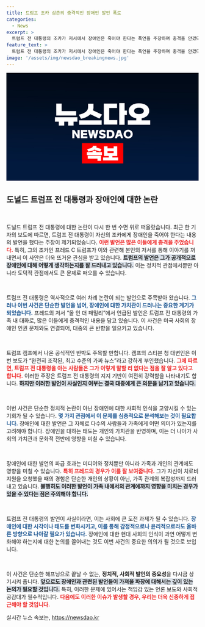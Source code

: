 ```yaml
---
title: 트럼프 조카 삼촌의 충격적인 장애인 발언 폭로
categories:
  - News
excerpt: >
  트럼프 전 대통령의 조카가 저서에서 장애인은 죽어야 한다는 폭언을 주장하며 충격을 안겼다. 이 발언에 대해 트럼프 캠프는 가짜 뉴스라고 반박하며 논란이 일고 있다. 클릭하여 자세한 내용을 확인해보세요!
feature_text: >
  트럼프 전 대통령의 조카가 저서에서 장애인은 죽어야 한다는 폭언을 주장하며 충격을 안겼다. 이 발언에 대해 트럼프 캠프는 가짜 뉴스라고 반박하며 논란이 일고 있다. 클릭하여 자세한 내용을 확인해보세요!
image: '/assets/img/newsdao_breakingnews.jpg'
---
```


<p><img src="/assets/img/newsdao_breakingnews.jpg" alt="ontimetimes 속보" /></p>

<h2 data-ke-size="size26">도널드 트럼프 전 대통령과 장애인에 대한 논란</h2>

<p data-ke-size="size16">&nbsp;</p>

<p>도널드 트럼프 전 대통령에 대한 논란이 다시 한 번 수면 위로 떠올랐습니다. 최근 한 기자의 보도에 따르면, 트럼프 전 대통령이 자신의 조카에게 장애인을 죽어야 한다는 내용의 발언을 했다는 주장이 제기되었습니다. <b><span style="color: #ee2323;">이런 발언은 많은 이들에게 충격을 주었습니다.</span></b> 특히, 그의 조카인 프레드 C 트럼프가 이와 관련해 본인의 저서를 통해 이야기를 꺼내면서 이 사안은 더욱 뜨거운 관심을 받고 있습니다. <b><span style="background-color: #21538527;">트럼프의 발언은 그가 공개적으로 장애인에 대해 어떻게 생각하는지를 잘 드러내고 있습니다.</span></b> 이는 정치적 관점에서뿐만 아니라 도덕적 관점에서도 큰 문제로 떠오를 수 있습니다. </p>

<p data-ke-size="size16">&nbsp;</p>

<p>트럼프 전 대통령은 역사적으로 여러 차례 논란이 되는 발언으로 주목받아 왔습니다. <b><span style="color: #1a5490;">그러나 이번 사건은 단순한 발언을 넘어, 장애인에 대한 가치관이 드러나는 중요한 계기가 되었습니다.</span></b> 프레드의 저서 “올 인 더 패밀리”에서 언급된 발언은 트럼프 전 대통령의 가족 내 대화로, 많은 이들에게 충격적인 내용을 담고 있습니다. 이 사건은 미국 사회의 장애인 인권 문제와도 연결되어, 대중의 큰 반향을 일으키고 있습니다.</p>

<p data-ke-size="size16">&nbsp;</p>

<p>트럼프 캠프에서 나온 공식적인 반박도 주목할 만합니다. 캠프의 스티븐 청 대변인은 이번 보도가 “완전히 조작된, 최고 수준의 가짜 뉴스”라고 강하게 부인했습니다. <b><span style="color: #ee2323;">그에 따르면, 트럼프 전 대통령을 아는 사람들은 그가 이렇게 말할 리 없다는 점을 잘 알고 있다고 합니다.</span></b> 이러한 주장은 트럼프 전 대통령의 지지 기반이 여전히 강력함을 나타내기도 합니다. <b><span style="background-color: #21538527;">하지만 이러한 발언이 사실인지 여부는 결국 대중에게 큰 의문을 남기고 있습니다.</span></b> </p>

<p data-ke-size="size16">&nbsp;</p>

<p>이번 사건은 단순한 정치적 논란이 아닌 장애인에 대한 사회적 인식을 고양시킬 수 있는 기회가 될 수 있습니다. <b><span style="color: #1a5490;">몇 가지 관점에서 이 문제를 심층적으로 분석해보는 것이 필요합니다.</span></b> 장애인에 대한 발언은 그 자체로 다수의 사람들과 가족에게 어떤 의미가 있는지를 고려해야 합니다. 장애인을 대하는 태도는 개인의 가치관을 반영하며, 이는 더 나아가 사회의 가치관과 문화적 전반에 영향을 미칠 수 있습니다.</p>

<p data-ke-size="size16">&nbsp;</p>

<p>장애인에 대한 발언의 파급 효과는 미디어와 정치뿐만 아니라 가족과 개인의 관계에도 영향을 미칠 수 있습니다. <b><span style="color: #ee2323;">특히 프레드의 경우가 이를 잘 보여줍니다.</span></b> 그가 자신이 치료비 지원을 요청했을 때의 경험은 단순한 개인의 상황이 아닌, 가족 관계의 복잡성까지 드러내고 있습니다. <b><span style="background-color: #21538527;">불행히도 이러한 발언이 가족 내에서의 관계에까지 영향을 미치는 경우가 있을 수 있다는 점은 주의해야 합니다.</span></b> </p>

<p data-ke-size="size16">&nbsp;</p>

<p>트럼프 전 대통령의 발언이 사실이라면, 이는 사회에 큰 도전 과제가 될 수 있습니다. <b><span style="color: #1a5490;">장애인에 대한 시각이나 태도를 변화시키고, 이를 통해 감정적으로나 윤리적으로라도 올바른 방향으로 나아갈 필요가 있습니다.</span></b> 장애인에 대한 현대 사회의 인식이 과연 어떻게 변화해야 하는지에 대한 논의를 끌어내는 것도 이번 사건의 중요한 의의가 될 것으로 보입니다.</p>

<p data-ke-size="size16">&nbsp;</p>

<p>이 사건은 단순한 해프닝으로 끝날 수 없는, <b>정치적, 사회적 발언의 중요성</b>을 다시금 상기시켜 줍니다. <b><span style="background-color: #21538527;">앞으로도 장애인과 관련된 발언들이 가져올 파장에 대해서는 깊이 있는 논의가 필요할 것입니다.</span></b> 특히, 이러한 문제에 있어서는 책임감 있는 언론 보도와 사회적 공감대가 필수적입니다. <b><span style="color: #ee2323;">다음에도 이러한 이슈가 발생할 경우, 우리는 더욱 신중하게 접근해야 할 것입니다.</span></b></p>
실시간 뉴스 속보는, <a href="https://newsdao.kr" rel="dofollow">https://newsdao.kr</a>


